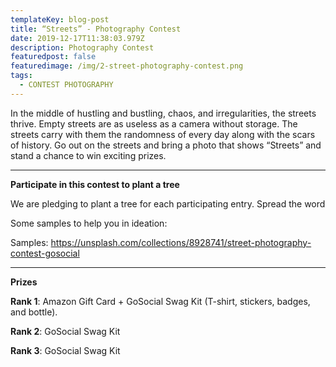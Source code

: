```yaml
---
templateKey: blog-post
title: “Streets” - Photography Contest
date: 2019-12-17T11:38:03.979Z
description: Photography Contest
featuredpost: false
featuredimage: /img/2-street-photography-contest.png
tags:
  - CONTEST PHOTOGRAPHY
---
```

In the middle of hustling and bustling, chaos, and irregularities, the streets thrive. Empty streets are as useless as a camera without storage. The streets carry with them the randomness of every day along with the scars of history. Go out on the streets and bring a photo that shows “Streets” and stand a chance to win exciting prizes.

****

**Participate in this contest to plant a tree**

We are pledging to plant a tree for each participating entry. Spread the word



Some samples to help you in ideation:

Samples: <https://unsplash.com/collections/8928741/street-photography-contest-gosocial>

****

**Prizes**

**Rank 1**: Amazon Gift Card + GoSocial Swag Kit (T-shirt, stickers, badges, and bottle).

**Rank 2**: GoSocial Swag Kit

**Rank 3**: GoSocial Swag Kit
